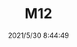 ﻿---
layout: post 
title: M12
tags: M12
categories: wire-harness
overview: 
part_number: 0513-1
thumb_img: 
small_img: static/202105/513-20210530.jpg
date: 2021/5/30 8:44:49
---



